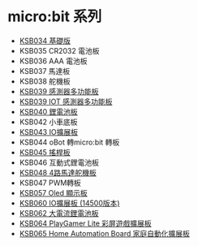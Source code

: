 # micro:bit 系列

* [KSB034 基礎版](microbit/KSB034.md)
* KSB035 CR2032 電池板
* KSB036 AAA 電池板
* KSB037 馬達板
* KSB038 舵機板
* [KSB039 感測器多功能板](microbit/KSB039.md)
* [KSB039 IOT 感測器多功能板](microbit/KSB039_IOT.md)
* [KSB040 鋰電池板](microbit/KSB040.md)
* KSB042 小車底板
* [KSB043 IO擴展板](microbit/KSB043.md)
* KSB044 oBot 轉micro:bit 轉板
* [KSB045 搖桿板](microbit/KSB045.md)
* KSB046 互動式鋰電池板
* [KSB048 4路馬達舵機板](microbit/KSB048.md)
* KSB047 PWM轉板 
* [KSB057 Oled 顯示板](microbit/KSB057.md)
* [KSB060 IO擴展板 (14500版本)](microbit/KSB060.md)
* [KSB062 大電流鋰電池板](microbit/KSB062.md)
* [KSB064 PlayGamer Lite 彩屏遊戲擴展板](microbit/KSB064.md)
* [KSB065 Home Automation Board 家庭自動化擴展板](microbit/KSB065.md)
